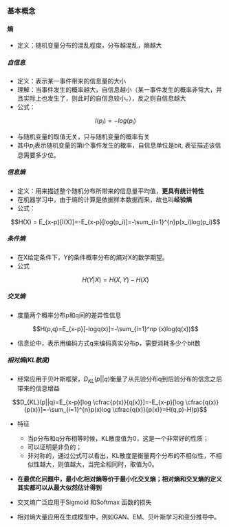 ### 基本概念



#### 熵

- 定义：随机变量分布的混乱程度，分布越混乱，熵越大

##### 自信息

- 定义：表示某一事件带来的信息量的大小
- 理解：当事件发生的概率越大，自信息越小（某一事件发生的概率非常大，并且实际上也发生了，则此时的自信息较小。），反之则自信息越大
- 公式：

$$I(p_i)=-log(p_i)$$

- 与随机变量的取值无关，只与随机变量的概率有关
- 其中$p_i$表示随机变量的第i个事件发生的概率，自信息单位是bit, 表征描述该信息需要多少位。

##### 信息熵

- 定义：用来描述整个随机分布所带来的信息量平均值，**更具有统计特性**
- 在机器学习中，由于熵的计算是依据样本数据而来，故也叫**经验熵**
- 公式：

$$H(X) = E_{x-p}[I(X)]=-E_{x-p}[log(p_i)]=-\sum_{i=1}^{n}p(x_i)log(p_i)$$

##### 条件熵

- 在X给定条件下，Y的条件概率分布的熵对X的数学期望。
- 公式

$$H(Y|X) = H(X,Y) - H(X)$$

##### 交叉熵

- 度量两个概率分布p和q间的差异性信息

$$H(p,q)=E_{x-p}[-logq(x)]=-\sum_{i=1}^np
(x)log(q(x))$$

- 信息论中，表示用编码方式q来编码真实分布p，需要消耗多少个bit数

##### 相对熵(KL散度)

- 经常应用于贝叶斯框架，$D_{KL}(p||q)$衡量了从先验分布q到后验分布的信念之后带来的信息增益

$$D_{KL}(p||q)=E_{x-p}[log \cfrac{p(x)}{q(x)}]=-E_{x-p}[log \cfrac{q(x)}{p(x)}]=-\sum_{i=1}^{n}p(x)log \cfrac{q(x)}{p(x)}=H(q,p)-H(p)$$

- 特征
  - 当p分布和q分布相等时候，KL散度值为0，这是一个非常好的性质；
  - 可以证明是非负的；
  - 非对称的，通过公式可以看出，KL散度是衡量两个分布的不相似性，不相似性越大，则值越大，当完全相同时，取值为0。

- **在最优化问题中，最小化相对熵等价于最小化交叉熵；相对熵和交叉熵的定义其实都可以从最大似然估计得到**

- 交叉熵广泛应用于Sigmoid 和Softmax 函数的损失
- 相对熵大量应用在生成模型中，例如GAN、EM、贝叶斯学习和变分推导中。